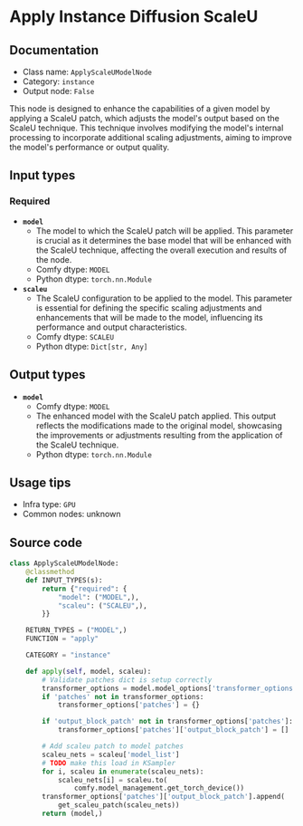 # Apply Instance Diffusion ScaleU
## Documentation
- Class name: `ApplyScaleUModelNode`
- Category: `instance`
- Output node: `False`

This node is designed to enhance the capabilities of a given model by applying a ScaleU patch, which adjusts the model's output based on the ScaleU technique. This technique involves modifying the model's internal processing to incorporate additional scaling adjustments, aiming to improve the model's performance or output quality.
## Input types
### Required
- **`model`**
    - The model to which the ScaleU patch will be applied. This parameter is crucial as it determines the base model that will be enhanced with the ScaleU technique, affecting the overall execution and results of the node.
    - Comfy dtype: `MODEL`
    - Python dtype: `torch.nn.Module`
- **`scaleu`**
    - The ScaleU configuration to be applied to the model. This parameter is essential for defining the specific scaling adjustments and enhancements that will be made to the model, influencing its performance and output characteristics.
    - Comfy dtype: `SCALEU`
    - Python dtype: `Dict[str, Any]`
## Output types
- **`model`**
    - Comfy dtype: `MODEL`
    - The enhanced model with the ScaleU patch applied. This output reflects the modifications made to the original model, showcasing the improvements or adjustments resulting from the application of the ScaleU technique.
    - Python dtype: `torch.nn.Module`
## Usage tips
- Infra type: `GPU`
- Common nodes: unknown


## Source code
```python
class ApplyScaleUModelNode:
    @classmethod
    def INPUT_TYPES(s):
        return {"required": {
            "model": ("MODEL",),
            "scaleu": ("SCALEU",),
        }}

    RETURN_TYPES = ("MODEL",)
    FUNCTION = "apply"

    CATEGORY = "instance"

    def apply(self, model, scaleu):
        # Validate patches dict is setup correctly
        transformer_options = model.model_options['transformer_options']
        if 'patches' not in transformer_options:
            transformer_options['patches'] = {}

        if 'output_block_patch' not in transformer_options['patches']:
            transformer_options['patches']['output_block_patch'] = []

        # Add scaleu patch to model patches
        scaleu_nets = scaleu['model_list']
        # TODO make this load in KSampler
        for i, scaleu in enumerate(scaleu_nets):
            scaleu_nets[i] = scaleu.to(
                comfy.model_management.get_torch_device())
        transformer_options['patches']['output_block_patch'].append(
            get_scaleu_patch(scaleu_nets))
        return (model,)

```
